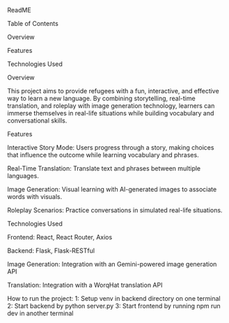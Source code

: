 ReadME

Table of Contents

Overview

Features

Technologies Used

Overview

This project aims to provide refugees with a fun, interactive, and effective way to learn a new language. By combining storytelling, real-time translation, and roleplay with image generation technology, learners can immerse themselves in real-life situations while building vocabulary and conversational skills.

Features

Interactive Story Mode: Users progress through a story, making choices that influence the outcome while learning vocabulary and phrases.

Real-Time Translation: Translate text and phrases between multiple languages.

Image Generation: Visual learning with AI-generated images to associate words with visuals.

Roleplay Scenarios: Practice conversations in simulated real-life situations.

Technologies Used

Frontend: React, React Router, Axios

Backend: Flask, Flask-RESTful

Image Generation: Integration with an Gemini-powered image generation API

Translation: Integration with a WorqHat translation API

How to run the project:
 1: Setup venv in backend directory on one terminal
 2: Start backend by python server.py
 3: Start frontend by running npm run dev in another terminal
